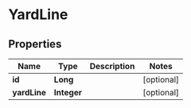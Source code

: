 
# YardLine

## Properties
Name | Type | Description | Notes
------------ | ------------- | ------------- | -------------
**id** | **Long** |  |  [optional]
**yardLine** | **Integer** |  |  [optional]



